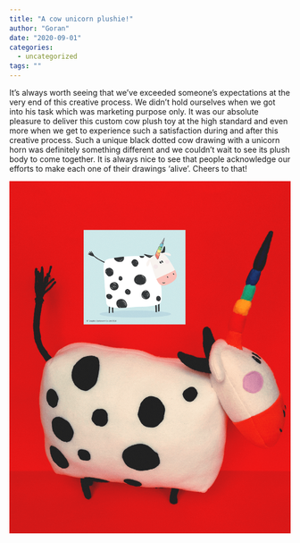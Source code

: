 ```yaml
---
title: "A cow unicorn plushie!"
author: "Goran"
date: "2020-09-01"
categories:
  - uncategorized
tags: ""
---
```


It’s always worth seeing that we’ve exceeded someone’s expectations at the very end of this creative process. We didn’t hold ourselves when we got into his task which was marketing purpose only. It was our absolute pleasure to deliver this custom cow plush toy at the high standard and even more when we get to experience such a satisfaction during and after this creative process. Such a unique black dotted cow drawing with a unicorn horn was definitely something different and we couldn’t wait to see its plush body to come together. It is always nice to see that people acknowledge our efforts to make each one of their drawings ‘alive’. Cheers to that!

![Lewis' plush toy](./lewis-plush-toy.png)
